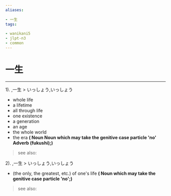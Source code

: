 ```yaml
---
aliases:
    
- 一生
tags:
    
- wanikani5
- jlpt-n3
- common
---
```


# 一生
---
1).
,一生 > いっしょう,いっしょう

- whole life
- a lifetime
- all through life
- one existence
- a generation
- an age
- the whole world
- the era
**( Noun Noun which may take the genitive case particle 'no' Adverb (fukushi);)**
> see also: 
            
2).
,一生 > いっしょう,いっしょう

- (the only, the greatest, etc.) of one's life
**( Noun which may take the genitive case particle 'no';)**
> see also: 
            